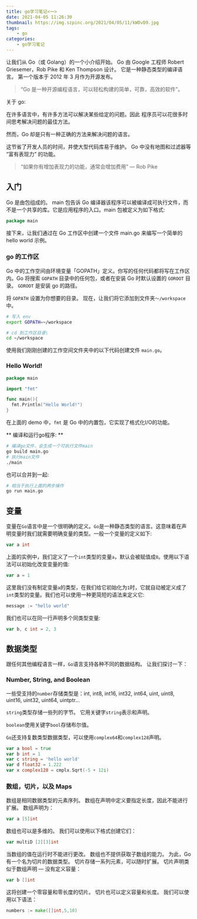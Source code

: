 ```yaml
---
title: go学习笔记<一>
date: 2021-04-05 11:26:30
thumbnail: https://img.szpinc.org/2021/04/05/11/kWDvD9.jpg
tags:
    - go
categories:
    - go学习笔记
---
```


让我们从 Go（或 Golang）的一个小介绍开始。 Go 由 Google 工程师 Robert Griesemer，Rob Pike 和 Ken Thompson 设计。 它是一种静态类型的编译语言。 第一个版本于 2012 年 3 月作为开源发布。

> “Go 是一种开源编程语言，可以轻松构建的简单，可靠，高效的软件”。

关于 go: 

在许多语言中，有许多方法可以解决某些给定的问题。因此 程序员可以花很多时间思考解决问题的最佳方法。

然而，Go 却是只有一种正确的方法来解决问题的语言。

这节省了开发人员的时间，并使大型代码库易于维护。 Go 中没有地图和过滤器等 “富有表现力” 的功能。

> “如果你有增加表现力的功能，通常会增加费用” — Rob Pike


## 入门

Go 是由包组成的。 main 包告诉 Go 编译器该程序可以被编译成可执行文件，而不是一个共享的库。它是应用程序的入口。main 包被定义为如下格式:

``` go
package main
```

接下来，让我们通过在 Go 工作区中创建一个文件 main.go 来编写一个简单的 hello world 示例。

### go 的工作区

Go 中的工作空间由环境变量「GOPATH」定义。你写的任何代码都将写在工作区内。Go 将搜索 `GOPATH` 目录中的任何包，或者在安装 Go 时默认设置的 `GOROOT` 目录。 `GOROOT` 是安装 go 的路径。

将 `GOPATH` 设置为你想要的目录。 现在，让我们将它添加到文件夹`〜/workspace`中。

``` bash
# 写入 env
export GOPATH=~/workspace

# cd 到工作区目录\
cd ~/workspace
```

使用我们刚刚创建的工作空间文件夹中的以下代码创建文件 `main.go`。

### Hello World!

``` go
package main

import "fmt"

func main(){
  fmt.Println("Hello World!")
}
```

在上面的 demo 中，`fmt` 是 Go 中的内置包，它实现了格式化I/O的功能。

** 编译和运行go程序: **
``` bash
# 编译go文件，会生成一个可执行文件main
go build main.go
# 执行main文件
./main
```

也可以合并到一起:
``` bash
# 相当于执行上面的两步操作
go run main.go
```

## 变量

变量在`Go`语言中是一个很明确的定义。`Go`是一种静态类型的语言。这意味着在声明变量时我们就需要明确变量的类型。一般一个变量的定义如下:

``` go
var a int
```

上面的实例中，我们定义了一个`int`类型的变量`a`，默认会被赋值成`0`。使用以下语法可以初始化改变变量的值:

``` go
var a = 1
```

这里我们没有制定变量`a`的类型，在我们给它初始化为`1`时，它就自动被定义成了`int`类型的变量。我们也可以使用一种更简短的语法来定义它:

``` go
message := "hello world"
```

我们也可以在同一行声明多个同类型变量:

``` go
var b, c int = 2, 3
```

## 数据类型

跟任何其他编程语言一样，`Go`语言支持各种不同的数据结构。 让我们探讨一下：

### Number, String, and Boolean

一些受支持的`number`存储类型是：int, int8, int16, int32, int64,
uint, uint8, uint16, uint32, uint64, uintptr…

`string`类型存储一些列的字节。 它用关键字`string`表示和声明。

`boolean`使用关键字`bool`存储布尔值。

`Go`还支持复数类型数据类型，可以使用`complex64`和`complex128`声明。

``` go
var a bool = true
var b int = 1
var c string = 'hello world'
var d float32 = 1.222
var x complex128 = cmplx.Sqrt(-5 + 12i)
```

### 数组，切片，以及 Maps

数组是相同数据类型的元素序列。 数组在声明中定义要指定长度，因此不能进行扩展。 数组声明为：

``` go
var a [5]int
```

数组也可以是多维的。 我们可以使用以下格式创建它们：

``` go
var multiD [2][3]int
```

当数组的值在运行时不能进行更改。 数组也不提供获取子数组的能力。 为此，Go 有一个名为切片的数据类型。
切片存储一系列元素，可以随时扩展。 切片声明类似于数组声明 — 没有定义容量：

``` go
var b []int
```

这将创建一个零容量和零长度的切片。 切片也可以定义容量和长度。 我们可以使用以下语法：

``` go
numbers := make([]int,5,10)
```


